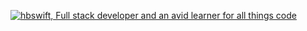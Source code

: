 <!--
**hbswift/hbswift** is a ✨ _special_ ✨ repository because its `README.md` (this file) appears on your GitHub profile.

Here are some ideas to get you started:

- 🔭 I’m currently working on ...
- 🌱 I’m currently learning ...
- 👯 I’m looking to collaborate on ...
- 🤔 I’m looking for help with ...
- 💬 Ask me about ...
- 📫 How to reach me: ...
- 😄 Pronouns: ...
- ⚡ Fun fact: ...
-->

[![hbswift, Full stack developer and an avid learner for all things code](https://pimp-my-readme.webapp.io/pimp-my-readme/wavy-banner?subtitle=Full%20stack%20developer%20and%20an%20avid%20learner%20for%20all%20things%20code&title=hbswift)](https://pimp-my-readme.webapp.io)
